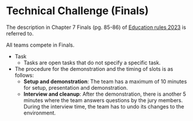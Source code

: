# Technical Challenge (Finals)

The description in Chapter 7 Finals (pg. 85-86) of [Education rules 2023](https://docs.google.com/document/d/1cHRMwnPajsPiEZNw1celFjHG1CSGTA2uyJ2VcAoEuoc/edit?usp=sharing)
is referred to.

All teams compete in Finals.

- Task
  -  Tasks are open tasks that do not specify a specific task.
- The procedure for the demonstration and the timing of slots is as follows:
  - **Setup and demonstration**: The team has a maximum of 10 minutes for setup, presentation and
demonstration.
  - **Interview and cleanup**: After the demonstration, there is another 5 minutes where the team
answers questions by the jury members. During the interview time, the team has to undo its changes to the environment.
